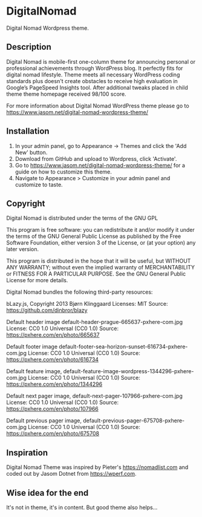 # DigitalNomad
Digital Nomad Wordpress theme.

## Description

Digital Nomad is mobile-first one-column theme for announcing personal or professional achievements through WordPress blog. It perfectly fits for digital nomad lifestyle. Theme meets all necessary WordPress coding standards plus doesn't create obstacles to receive high evaluation in Google’s PageSpeed Insights tool. After additional tweaks placed in child theme theme homepage received 98/100 score.

For more information about Digital Nomad WordPress theme please go to https://www.jasom.net/digital-nomad-wordpress-theme/

## Installation

1. In your admin panel, go to Appearance -> Themes and click the 'Add New' button.
2. Download from GitHub and upload to Wordpress, click 'Activate'.
4. Go to https://www.jasom.net/digital-nomad-wordpress-theme/ for a guide on how to customize this theme.
5. Navigate to Appearance > Customize in your admin panel and customize to taste.

## Copyright

Digital Nomad is distributed under the terms of the GNU GPL

This program is free software: you can redistribute it and/or modify it under the terms of the GNU General Public License as published by the Free Software Foundation, either version 3 of the License, or (at your option) any later version.

This program is distributed in the hope that it will be useful, but WITHOUT ANY WARRANTY; without even the implied warranty of
MERCHANTABILITY or FITNESS FOR A PARTICULAR PURPOSE. See the GNU General Public License for more details.

Digital Nomad bundles the following third-party resources:

bLazy.js, Copyright 2013 Bjørn Klinggaard
Licenses: MIT
Source: https://github.com/dinbror/blazy

Default header image default-header-prague-665637-pxhere-com.jpg
License: CC0 1.0 Universal (CC0 1.0)
Source: https://pxhere.com/en/photo/665637

Default footer image default-footer-sea-horizon-sunset-616734-pxhere-com.jpg
License: CC0 1.0 Universal (CC0 1.0)
Source: https://pxhere.com/en/photo/616734

Default feature image, default-feature-image-wordpress-1344296-pxhere-com.jpg
License: CC0 1.0 Universal (CC0 1.0)
Source: https://pxhere.com/en/photo/1344296

Default next pager image, default-next-pager-107966-pxhere-com.jpg
License: CC0 1.0 Universal (CC0 1.0)
Source: https://pxhere.com/en/photo/107966

Default previous pager image, default-previous-pager-675708-pxhere-com.jpg
License: CC0 1.0 Universal (CC0 1.0)
Source: https://pxhere.com/en/photo/675708

## Inspiration

Digital Nomad Theme was inspired by Pieter's https://nomadlist.com and coded out by Jasom Dotnet from https://wperf.com.

## Wise idea for the end

It's not in theme, it's in content. But good theme also helps...
